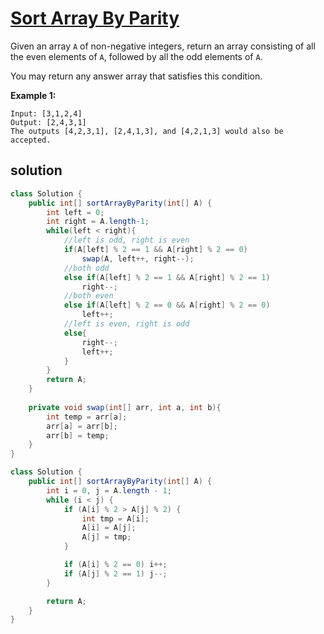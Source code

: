 # [Sort Array By Parity](https://leetcode.com/problems/sort-array-by-parity/)

Given an array `A` of non-negative integers, return an array consisting of all the even elements of `A`, followed by all the odd elements of `A`.

You may return any answer array that satisfies this condition.

 

**Example 1:**

```
Input: [3,1,2,4]
Output: [2,4,3,1]
The outputs [4,2,3,1], [2,4,1,3], and [4,2,1,3] would also be accepted.
```

## solution

```java
class Solution {
    public int[] sortArrayByParity(int[] A) {
        int left = 0;
        int right = A.length-1;
        while(left < right){
            //left is odd, right is even
            if(A[left] % 2 == 1 && A[right] % 2 == 0)
                swap(A, left++, right--);
            //both odd
            else if(A[left] % 2 == 1 && A[right] % 2 == 1)
                right--;
            //both even
            else if(A[left] % 2 == 0 && A[right] % 2 == 0)
                left++;
            //left is even, right is odd
            else{
                right--;
                left++;
            }
        }
        return A;
    }
    
    private void swap(int[] arr, int a, int b){
        int temp = arr[a];
        arr[a] = arr[b];
        arr[b] = temp;
    }
}
```

```java
class Solution {
    public int[] sortArrayByParity(int[] A) {
        int i = 0, j = A.length - 1;
        while (i < j) {
            if (A[i] % 2 > A[j] % 2) {
                int tmp = A[i];
                A[i] = A[j];
                A[j] = tmp;
            }

            if (A[i] % 2 == 0) i++;
            if (A[j] % 2 == 1) j--;
        }

        return A;
    }
}
```

